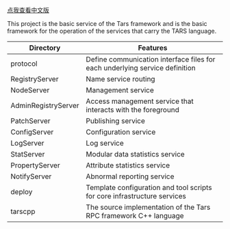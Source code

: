 [点我查看中文版](README.zh.md)

This project is the basic service of the Tars framework and is the basic framework for the operation of the services that carry the TARS language.


Directory |Features
----------------------|----------------
protocol              |Define communication interface files for each underlying service definition
RegistryServer        |Name service routing
NodeServer            |Management service
AdminRegistryServer   |Access management service that interacts with the foreground
PatchServer           |Publishing service
ConfigServer          |Configuration service
LogServer             |Log service
StatServer            |Modular data statistics service
PropertyServer        |Attribute statistics service
NotifyServer          |Abnormal reporting service
deploy                |Template configuration and tool scripts for core infrastructure services
tarscpp               |The source implementation of the Tars RPC framework C++ language

